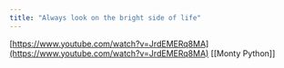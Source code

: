 ```yaml
---
title: "Always look on the bright side of life"
---
```


[https://www.youtube.com/watch?v=JrdEMERq8MA](https://www.youtube.com/watch?v=JrdEMERq8MA)
[[Monty Python]]
